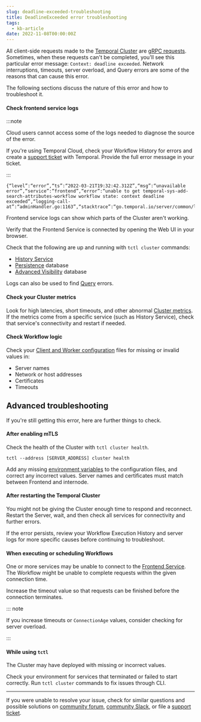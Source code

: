 ```yaml
---
slug: deadline-exceeded-troubleshooting
title: DeadlineExceeded error troubleshooting
tags:
  - kb-article
date: 2022-11-08T00:00:00Z
---
```


All client-side requests made to the [Temporal Cluster](/concepts/what-is-a-temporal-cluster) are [gRPC requests](https://grpc.io/docs/what-is-grpc/core-concepts/#deadlines).
Sometimes, when these requests can't be completed, you'll see this particular error message: `Context: deadline exceeded`.
Network interruptions, timeouts, server overload, and Query errors are some of the reasons that can cause this error.

The following sections discuss the nature of this error and how to troubleshoot it.

#### Check frontend service logs

:::note

Cloud users cannot access some of the logs needed to diagnose the source of the error.

If you're using Temporal Cloud, check your Workflow History for errors and create a [support ticket](https://support.temporal.io/) with Temporal.
Provide the full error message in your ticket.

:::

```
{“level”:“error”,“ts”:“2022-03-21T19:32:42.312Z”,“msg”:“unavailable error”,“service”:“frontend”,“error”:“unable to get temporal-sys-add-search-attributes-workflow workflow state: context deadline exceeded”,“logging-call-at”:“adminHandler.go:1163”,“stacktrace”:“go.temporal.io/server/common/log.
```

Frontend service logs can show which parts of the Cluster aren't working.

Verify that the Frontend Service is connected by opening the Web UI in your browser.

Check that the following are up and running with `tctl cluster` commands:

- [History Service](/clusters#history-service)
- [Persistence](/clusters#persistence) database
- [Advanced Visibility](/visibility#advanced-visibility) database

Logs can also be used to find [Query](/workflows#queries) errors.

#### Check your Cluster metrics

Look for high latencies, short timeouts, and other abnormal [Cluster metrics](/references/cluster-metrics).
If the metrics come from a specific service (such as History Service), check that service's connectivity and restart if needed.

#### Check Workflow logic

Check your [Client and Worker configuration](/references/configuration) files for missing or invalid values in:

- Server names
- Network or host addresses
- Certificates
- Timeouts

## Advanced troubleshooting

If you're still getting this error, here are further things to check.

#### After enabling mTLS

Check the health of the Cluster with `tctl cluster health`.

```
tctl --address [SERVER_ADDRESS] cluster health
```

Add any missing [environment variables](/references/web-ui-environment-variables) to the configuration files, and correct any incorrect values.
Server names and certificates must match between Frontend and internode.

#### After restarting the Temporal Cluster

You might not be giving the Cluster enough time to respond and reconnect.
Restart the Server, wait, and then check all services for connectivity and further errors.

If the error persists, review your Workflow Execution History and server logs for more specific causes before continuing to troubleshoot.

#### When executing or scheduling Workflows

One or more services may be unable to connect to the [Frontend Service](/clusters#frontend-service).
The Workflow might be unable to complete requests within the given connection time.

Increase the timeout value so that requests can be finished before the connection terminates.

::: note

If you increase timeouts or `ConnectionAge` values, consider checking for server overload.

:::

#### While using `tctl`

The Cluster may have deployed with missing or incorrect values.

Check your environment for services that terminated or failed to start correctly.
Run `tctl cluster` commands to fix issues through CLI.

---

If you were unable to resolve your issue, check for similar questions and possible solutions on [community forum](https://community.temporal.io), [community Slack](https://temporal.io/slack), or file a [support ticket](https://support.temporal.io/).
